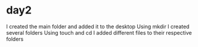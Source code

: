 # day2
I created the main folder and added it to the desktop
Using mkdir I created several folders
Using touch and cd I added different files to their respective folders